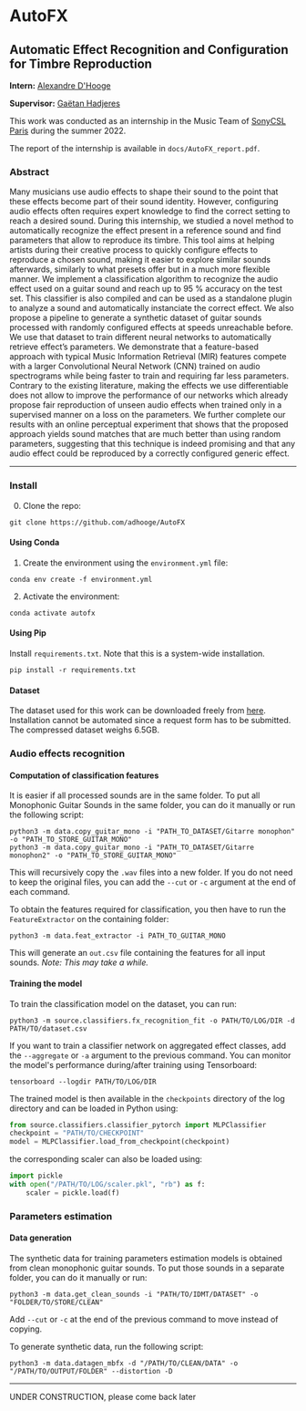 # AutoFX
## Automatic Effect Recognition and Configuration for Timbre Reproduction

__Intern:__ [Alexandre D'Hooge](https://github.com/adhooge)

__Supervisor:__ [Gaëtan Hadjeres](https://github.com/Ghadjeres)

This work was conducted as an internship in the Music Team of [SonyCSL Paris](https://csl.sony.fr/) during the summer 2022.

The report of the internship is available in `docs/AutoFX_report.pdf`.

### Abstract

Many musicians use audio effects to shape their sound to the point that these effects become part of
their sound identity. However, configuring audio effects often requires expert knowledge to find the
correct setting to reach a desired sound. During this internship, we studied a novel method to automatically
recognize the effect present in a reference sound and find parameters that allow to reproduce its timbre.
This tool aims at helping artists during their creative process to quickly configure effects to reproduce
a chosen sound, making it easier to explore similar sounds afterwards, similarly to what presets offer
but in a much more flexible manner.
We implement a classification algorithm to recognize the audio effect used on a guitar sound and reach
up to 95 % accuracy on the test set. This classifier is also compiled and can be used as a standalone
plugin to analyze a sound and automatically instanciate the correct effect. We also propose a pipeline
to generate a synthetic dataset of guitar sounds processed with randomly configured effects at speeds
unreachable before. We use that dataset to train different neural networks to automatically retrieve
effect’s parameters. We demonstrate that a feature-based approach with typical Music Information
Retrieval (MIR) features compete with a larger Convolutional Neural Network (CNN) trained on
audio spectrograms while being faster to train and requiring far less parameters. Contrary to the
existing literature, making the effects we use differentiable does not allow to improve the performance
of our networks which already propose fair reproduction of unseen audio effects when trained only
in a supervised manner on a loss on the parameters. We further complete our results with an online
perceptual experiment that shows that the proposed approach yields sound matches that are much
better than using random parameters, suggesting that this technique is indeed promising and that
any audio effect could be reproduced by a correctly configured generic effect.

___

### Install

0. Clone the repo:
```commandline
git clone https://github.com/adhooge/AutoFX
```

#### Using Conda

1. Create the environment using the `environment.yml` file:
```commandline
conda env create -f environment.yml
```

2. Activate the environment:
 ```commandline
conda activate autofx
 ```

#### Using Pip

Install `requirements.txt`. Note that this is a system-wide installation.
```commandline
pip install -r requirements.txt
```

#### Dataset

The dataset used for this work can be downloaded freely from [here](https://www.idmt.fraunhofer.de/en/publications/datasets/audio_effects.html).
Installation cannot be automated since a request form has to be submitted.
The compressed dataset weighs 6.5GB.

### Audio effects recognition

#### Computation of classification features

It is easier if all processed sounds are in the same folder. To put all Monophonic Guitar Sounds in the same folder, you can do it manually or run the following script:
```commandline
python3 -m data.copy_guitar_mono -i "PATH_TO_DATASET/Gitarre monophon" -o "PATH_TO_STORE_GUITAR_MONO"
python3 -m data.copy_guitar_mono -i "PATH_TO_DATASET/Gitarre monophon2" -o "PATH_TO_STORE_GUITAR_MONO"
```
This will recursively copy the `.wav` files into a new folder. If you do not need to keep the original files, you can add the `--cut` or `-c` argument at the end of each command.

To obtain the features required for classification, you then have to run the `FeatureExtractor` on the containing folder:
```commandline
python3 -m data.feat_extractor -i PATH_TO_GUITAR_MONO
```
This will generate an `out.csv` file containing the features for all input sounds. _Note: This may take a while._

#### Training the model
To train the classification model on the dataset, you can run:
```commandline
python3 -m source.classifiers.fx_recognition_fit -o PATH/TO/LOG/DIR -d PATH/TO/dataset.csv 
```
If you want to train a classifier network on aggregated effect classes, add the `--aggregate` or `-a` argument to the previous command.
You can monitor the model's performance during/after training using Tensorboard:
```commandline
tensorboard --logdir PATH/TO/LOG/DIR
```
The trained model is then available in the `checkpoints` directory of the log directory and can be loaded in Python using:
```python
from source.classifiers.classifier_pytorch import MLPClassifier
checkpoint = "PATH/TO/CHECKPOINT"
model = MLPClassifier.load_from_checkpoint(checkpoint)
```
the corresponding scaler can also be loaded using:
```python
import pickle
with open("/PATH/TO/LOG/scaler.pkl", "rb") as f:
    scaler = pickle.load(f)
```

### Parameters estimation

#### Data generation

The synthetic data for training parameters estimation models is obtained from clean monophonic guitar sounds. To put those sounds in a separate folder, you can do it manually or run:
```commandline
python3 -m data.get_clean_sounds -i "PATH/TO/IDMT/DATASET" -o "FOLDER/TO/STORE/CLEAN"
```
Add `--cut` or `-c` at the end of the previous command to move instead of copying.

To generate synthetic data, run the following script:
```commandline
python3 -m data.datagen_mbfx -d "/PATH/TO/CLEAN/DATA" -o "/PATH/TO/OUTPUT/FOLDER" --distortion -D
```

____
UNDER CONSTRUCTION, please come back later
